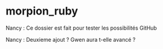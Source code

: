 # morpion_ruby

Nancy : Ce dossier est fait pour tester les possibilités GitHub

Nancy : Deuxieme ajout ? Gwen aura t-elle avancé ?